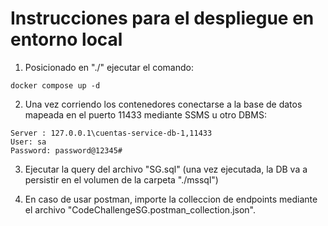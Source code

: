 # Instrucciones para el despliegue en entorno local

1. Posicionado en "./" ejecutar el comando:
```
docker compose up -d
```
2. Una vez corriendo los contenedores conectarse a la base de datos mapeada en el puerto 11433 mediante SSMS u otro DBMS:
```
Server : 127.0.0.1\cuentas-service-db-1,11433
User: sa
Password: password@12345#
```
3. Ejecutar la query del archivo "SG.sql" (una vez ejecutada, la DB va a persistir en el volumen de la carpeta "./mssql")

4. En caso de usar postman, importe la colleccion de endpoints mediante el archivo "CodeChallengeSG.postman_collection.json".